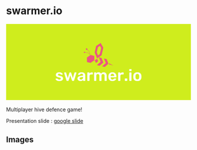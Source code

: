 # swarmer.io

![](example/cover.png)

Multiplayer hive defence game! 

Presentation slide : [google slide](https://docs.google.com/presentation/d/1N3fff__3TSSDn49c2CbwcUUkHHavTKqi8CkBXFSBvfQ/edit?usp=sharing)

## Images

